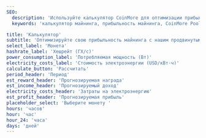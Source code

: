 ```yaml
---
SEO:
  description: 'Используйте калькулятор CoinMore для оптимизации прибыльности вашего мультивалютного майнинга. Наш продвинутый и надежный калькулятор майнинга помогает максимизировать ваши доходы.'
  keywords: 'калькулятор майнинга, прибыльность майнинга, CoinMore Pool, мультивалютный майнинг, майнинг криптовалют, блокчейн, майнинг Alephium, майнинг Raptoreum, крипто майнинг, майнинг цифровой валюты, децентрализованный майнинг, альткоин майнинг, безопасный майнинг, прибыльный майнинг'

title: 'Калькулятор'
subtitle: 'Оптимизируйте свою прибыльность майнинга с нашим продвинутым калькулятором. Выберите монету и введите данные для расчета прогнозируемых доходов и затрат.'
select_label: 'Монета'
hashrate_label: 'Хешрейт (ГХ/с)'
power_consumption_label: 'Потребляемая мощность (Вт)'
electricity_costs_label: 'Стоимость электроэнергии (USD/кВт·ч)'
calculate_button: 'Рассчитать'
period_header: 'Период'
est_reward_header: 'Прогнозируемая награда'
est_income_header: 'Прогнозируемый доход'
electricity_costs_header: 'Затраты на электроэнергию'
est_profit_header: 'Прогнозируемая прибыль'
placeholder_select: 'Выберите монету '
hours: 'часов'
hour: 'час'
hour_24: 'часа'
days: 'дней'
---
```

